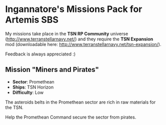 # Ingannatore's Missions Pack for Artemis SBS

My missions take place in the **TSN RP Community** universe (http://www.terranstellarnavy.net/) and they require the **TSN Expansion** mod (downloadable here: http://www.terranstellarnavy.net/tsn-expansion/).

Feedback is always appreciated :)

## Mission "Miners and Pirates"

* **Sector**: Promethean 
* **Ships**: TSN Horizon
* **Difficulty**: Low

The asteroids belts in the Promethean sector are rich in raw materials for the TSN.

Help the Promethean Command secure the sector from pirates.
